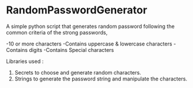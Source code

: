 # RandomPasswordGenerator
A simple python script that generates random password following the common criteria of the strong passwords,

-10 or more characters
-Contains uppercase & lowercase characters
-Contains digits
-Contains Special characters

Libraries used :

1) Secrets to choose and generate random characters. 
2) Strings to generate the password string and manipulate the characters.
